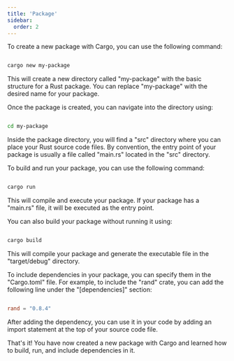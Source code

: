 ```yaml
---
title: 'Package'
sidebar:
  order: 2
---
```


 To create a new package with Cargo, you can use the following command:



```bash

cargo new my-package

```



This will create a new directory called "my-package" with the basic structure for a Rust package. You can replace "my-package" with the desired name for your package.



Once the package is created, you can navigate into the directory using:



```bash

cd my-package

```



Inside the package directory, you will find a "src" directory where you can place your Rust source code files. By convention, the entry point of your package is usually a file called "main.rs" located in the "src" directory.



To build and run your package, you can use the following command:



```bash

cargo run

```



This will compile and execute your package. If your package has a "main.rs" file, it will be executed as the entry point.



You can also build your package without running it using:



```bash

cargo build

```



This will compile your package and generate the executable file in the "target/debug" directory.



To include dependencies in your package, you can specify them in the "Cargo.toml" file. For example, to include the "rand" crate, you can add the following line under the "[dependencies]" section:



```toml

rand = "0.8.4"

```



After adding the dependency, you can use it in your code by adding an import statement at the top of your source code file.



That's it! You have now created a new package with Cargo and learned how to build, run, and include dependencies in it.
